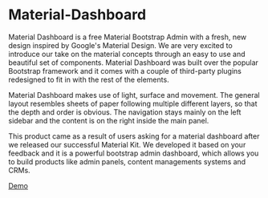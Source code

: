 # Material-Dashboard
Material Dashboard is a free Material Bootstrap Admin with a fresh, new design inspired by Google's Material Design. We are very excited to introduce our take on the material concepts through an easy to use and beautiful set of components. Material Dashboard was built over the popular Bootstrap framework and it comes with a couple of third-party plugins redesigned to fit in with the rest of the elements.

Material Dashboard makes use of light, surface and movement. The general layout resembles sheets of paper following multiple different layers, so that the depth and order is obvious. The navigation stays mainly on the left sidebar and the content is on the right inside the main panel.

This product came as a result of users asking for a material dashboard after we released our successful Material Kit. We developed it based on your feedback and it is a powerful bootstrap admin dashboard, which allows you to build products like admin panels, content managements systems and CRMs.


<a href="https://quintuslabs.github.io/MaterialDashboard/index.html">Demo</a>
